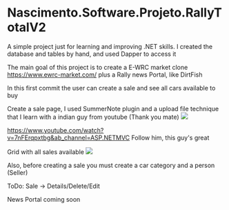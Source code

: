 # Nascimento.Software.Projeto.RallyTotalV2


A simple project just for learning and improving .NET skills. I created the database and tables by hand, and used Dapper to access it

The main goal of this project is to create a E-WRC market clone https://www.ewrc-market.com/   plus a Rally news Portal, like DirtFish

In this first commit the user can create a sale and see all cars available to buy

Create a sale page, I used SummerNote plugin and a upload file technique that I learn with a indian guy from youtube (Thank you mate)
<img src="https://github.com/Gabriel-0216/Nascimento.Software.Projeto.RallyTotalV2/blob/master/ImagesFolder/001_CreatingSale.PNG">

https://www.youtube.com/watch?v=7nFErqpxtbg&ab_channel=ASP.NETMVC 
Follow him, this guy's great

Grid with all sales available
<img src="https://github.com/Gabriel-0216/Nascimento.Software.Projeto.RallyTotalV2/blob/master/ImagesFolder/002_SalesGrid.PNG">

Also, before creating a sale you must create a car category and a person (Seller)


ToDo: Sale -> Details/Delete/Edit

News Portal coming soon
